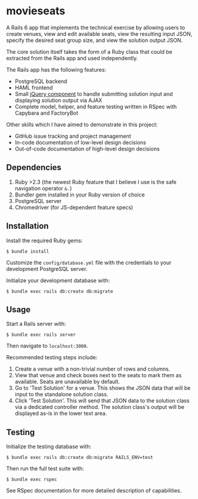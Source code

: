 # movieseats

A Rails 6 app that implements the technical exercise by allowing users to create venues, view and edit available seats, view the resulting input JSON, specify the desired seat group size, and view the solution output JSON.

The core solution itself takes the form of a Ruby class that could be extracted from the Rails app and used independently.

The Rails app has the following features:

+ PostgreSQL backend
+ HAML frontend
+ Small [jQuery component](/app/javascript/packs/testSolution.js) to handle submitting solution input and displaying solution output via AJAX
+ Complete model, helper, and feature testing written in RSpec with Capybara and FactoryBot

Other skills which I have aimed to demonstrate in this project:

+ GitHub issue tracking and project management
+ In-code documentation of low-level design decisions
+ Out-of-code documentation of high-level design decisions

## Dependencies

1. Ruby >2.3 (the newest Ruby feature that I believe I use is the safe navigation operator `&.`)
1. Bundler gem installed in your Ruby version of choice
1. PostgreSQL server
1. Chromedriver (for JS-dependent feature specs)

## Installation

Install the required Ruby gems:
```
$ bundle install

```

Customize the `config/database.yml` file with the credentials to your development PostgreSQL server.

Initialize your development database with:
```
$ bundle exec rails db:create db:migrate

```

## Usage

Start a Rails server with:
```
$ bundle exec rails server

```

Then navigate to `localhost:3000`.

Recommended testing steps include:

1. Create a venue with a non-trivial number of rows and columns.
1. View that venue and check boxes next to the seats to mark them as available. Seats are unavailable by default.
1. Go to 'Test Solution' for a venue. This shows the JSON data that will be input to the standalone solution class.
1. Click 'Test Solution'. This will send that JSON data to the solution class via a dedicated controller method. The solution class's output will be displayed as-is in the lower text area.

## Testing

Initialize the testing database with:

```
$ bundle exec rails db:create db:migrate RAILS_ENV=test
```

Then run the full test suite with:

```
$ bundle exec rspec
```

See RSpec documentation for more detailed description of capabilities.